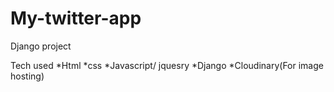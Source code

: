 # My-twitter-app
Django project


Tech used
*Html
*css
*Javascript/ jquesry
*Django
*Cloudinary(For image hosting)

